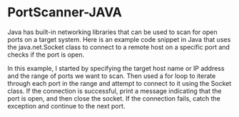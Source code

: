 # PortScanner-JAVA

Java has built-in networking libraries that can be used to scan for open ports on a target system. Here is an example code snippet in Java that uses the java.net.Socket class to connect to a remote host on a specific port and checks if the port is open.

In this example, I started by specifying the target host name or IP address and the range of ports we want to scan. Then used a for loop to iterate through each port in the range and attempt to connect to it using the Socket class. If the connection is successful, print a message indicating that the port is open, and then close the socket. If the connection fails, catch the exception and continue to the next port.

